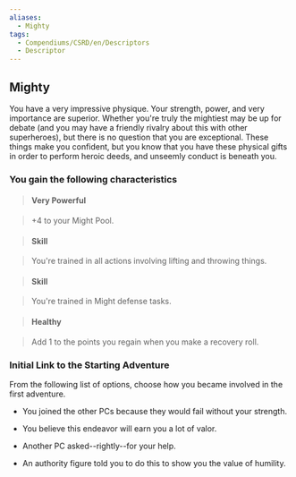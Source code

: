 ```yaml
---
aliases:
  - Mighty
tags:
  - Compendiums/CSRD/en/Descriptors
  - Descriptor
---
```

  
## Mighty    
You have a very impressive physique. Your strength, power, and very importance are superior. Whether you're truly the mightiest may be up for debate (and you may have a friendly rivalry about this with other superheroes), but there is no question that you are exceptional. These things make you confident, but you know that you have these physical gifts in order to perform heroic deeds, and unseemly conduct is beneath you.  
### You gain the following characteristics    
> #### Very Powerful  
> +4 to your Might Pool.    
  
> #### Skill  
> You're trained in all actions involving lifting and throwing things.    
  
> #### Skill  
> You're trained in Might defense tasks.    
  
> #### Healthy  
> Add 1 to the points you regain when you make a recovery roll.    
  
### Initial Link to the Starting Adventure    
From the following list of options, choose how you became involved in the first adventure.    
- You joined the other PCs because they would fail without your strength.    
- You believe this endeavor will earn you a lot of valor.    
- Another PC asked--rightly--for your help.    
- An authority figure told you to do this to show you the value of humility.  